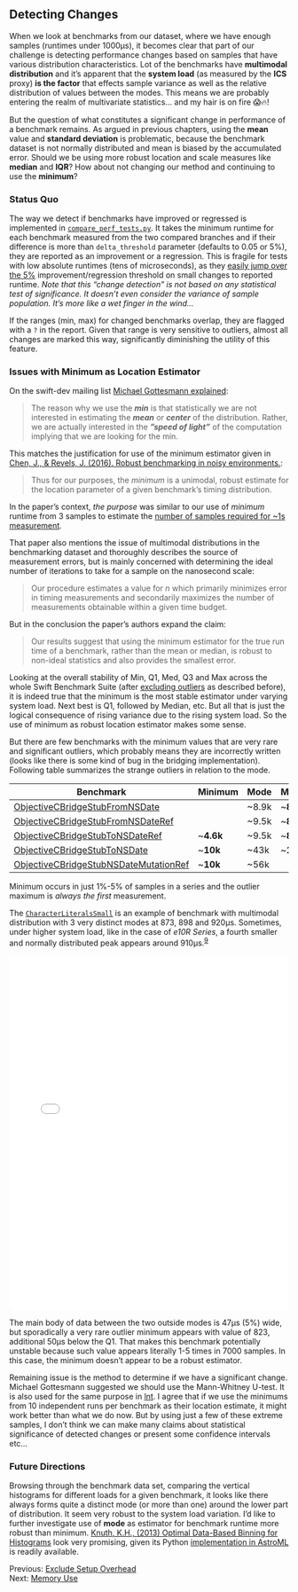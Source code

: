 ## Detecting Changes
When we look at benchmarks from our dataset, where we have enough samples (runtimes under 1000μs), it becomes clear that part of our challenge is detecting performance changes based on samples that have various distribution characteristics. Lot of the benchmarks have **multimodal distribution** and it’s apparent that the **system load** (as measured by the **ICS** proxy) **is the factor** that effects sample variance as well as the relative distribution of values between the modes. This means we are probably entering the realm of multivariate statistics… and my hair is on fire 😱🔥!

But the question of what constitutes a significant change in performance of a benchmark remains. As argued in previous chapters, using the **mean** value and **standard deviation** is problematic, because the benchmark dataset is not normally distributed and mean is biased by the accumulated error. Should we be using more robust location and scale measures like **median** and **IQR**? How about not changing our method and continuing to use the **minimum**?

### Status Quo
The way we detect if benchmarks have improved or regressed is implemented in [`compare_perf_tests.py`](https://github.com/apple/swift/blob/master/benchmark/scripts/compare_perf_tests.py). It takes the minimum runtime for each benchmark measured from the two compared branches and if their difference is more than `delta_threshold` parameter (defaults to 0.05 or 5%), they are reported as an improvement or a regression. This is fragile for tests with low absolute runtimes (tens of microseconds), as they [easily jump over the 5%](https://github.com/apple/swift/pull/9806#issuecomment-303370149) improvement/regression threshold on small changes to reported runtime. *Note that this “change detection” is not based on any statistical test of significance. It doesn’t even consider the variance of sample population. It’s more like a wet finger in the wind…*

If the ranges (min, max) for changed benchmarks overlap, they are flagged with a `?` in the report. Given that range is very sensitive to outliers, almost all changes are marked this way, significantly diminishing the utility of this feature.

### Issues with Minimum as Location Estimator
On the swift-dev mailing list [Michael Gottesmann explained](https://forums.swift.org/t/measuring-mean-performance-was-questions-about-swift-ci/6106/3?u=palimondo):
> The reason why we use the ***min*** is that statistically we are not interested in estimating the ***mean*** or ***center*** of the distribution. Rather, we are actually interested in the ***”speed of light”*** of the computation implying that we are looking for the min.

This matches the justification for use of the minimum estimator given in [Chen, J., & Revels, J. (2016). Robust benchmarking in noisy environments.](https://arxiv.org/pdf/1608.04295.pdf):
> Thus for our purposes, the *minimum* is a unimodal, robust estimate for the location parameter of a given benchmark’s timing distribution.

In the paper’s context, *the purpose* was similar to our use of *minimum* runtime from 3 samples to estimate the [number of samples required for ~1s measurement](index.md#increased-measurement-frequency-and-scaling-with-brackets). 

That paper also mentions the issue of multimodal distributions in the benchmarking dataset and thoroughly describes the source of measurement errors, but is mainly concerned with determining the ideal number of iterations to take for a sample on the nanosecond scale:
> Our procedure estimates a value for *n* which primarily minimizes error in timing measurements and secondarily maximizes the number of measurements obtainable within a given time budget.

But in the conclusion the paper’s authors expand the claim:
> Our results suggest that using the minimum estimator for the true run time of a benchmark, rather than the mean or median, is robust to non-ideal statistics and also provides the smallest error.

Looking at the overall stability of Min, Q1, Med, Q3 and Max across the whole Swift Benchmark Suite (after [excluding outliers](exclude-outliers.md) as described before), it is indeed true that the minimum is the most stable estimator under varying system load. Next best is Q1, followed by Median, etc. But all that is just the logical consequence of rising variance due to the rising system load. So the use of minimum as robust location estimator makes some sense.

But there are few benchmarks with the minimum values that are very rare and significant outliers, which probably means they are incorrectly written (looks like there is some kind of bug in the bridging implementation). Following table summarizes the strange outliers in relation to the mode.

| Benchmark | Minimum | Mode | Maximum |
|--|--|--|--|
| [ObjectiveCBridgeStubFromNSDate](chart.html?b=ObjectiveCBridgeStubFromNSDate&v=a10&ry=3888+92049) | | ~8.9k | ~**85k** |
| [ObjectiveCBridgeStubFromNSDateRef](chart.html?b=ObjectiveCBridgeStubFromNSDateRef&v=a10&ry=4557+92008) | | ~9.5k | ~**85k** |
| [ObjectiveCBridgeStubToNSDateRef](chart.html?b=ObjectiveCBridgeStubToNSDateRef&v=b10R&ry=4556+22481) | ~**4.6k** | ~9.5k | ~**85k** |
| [ObjectiveCBridgeStubToNSDate](chart.html?b=ObjectiveCBridgeStubToNSDate&v=b10R&ry=9893+121418) | ~**10k** | ~43k | ~**120k** |
| [ObjectiveCBridgeStubNSDateMutationRef](chart.html?b=ObjectiveCBridgeStubNSDateMutationRef&v=b10R&ry=9340+106303) | ~**10k** | ~56k | |

Minimum occurs in just 1%-5% of samples in a series and the outlier maximum is *always the first* measurement.

The [`CharacterLiteralsSmall`](https://github.com/apple/swift/blob/master/benchmark/single-source/CharacterLiteralsSmall.swift) is an example of benchmark with multimodal distribution with 3 very distinct modes at 873, 898 and 920μs. Sometimes, under higher system load, like in the case of *e10R Series*, a fourth smaller and normally distributed peak appears around 910μs.<sup>[9](chart.html?b=CharacterLiteralsSmall&v=c10)</sup>

<iframe src="chart.html?b=CharacterLiteralsSmall&v=c10&outliers=clean&hide=zoom+navigation+histogram&ry=819+981" frameborder="0" width="100%" height="640"></iframe>

The main body of data between the two outside modes is 47μs (5%) wide, but sporadically a very rare outlier minimum appears with value of 823, additional 50μs below the Q1. That makes this benchmark potentially unstable because such value appears literally 1-5 times in 7000 samples. In this case, the minimum doesn’t appear to be a robust estimator.

Remaining issue is the method to determine if we have a significant change. Michael Gottesmann suggested we should use the Mann-Whitney U-test. It is also used for the same purpose in [lnt](http://llvm.org/docs/lnt/). I agree that if we use the minimums from 10 independent runs per benchmark as their location estimate, it might work better than what we do now. But by using just a few of these extreme samples, I don’t think we can make many claims about statistical significance of detected changes or present some confidence intervals etc…

### Future Directions
Browsing through the benchmark data set, comparing the vertical histograms for different loads for a given benchmark, it looks like there always forms quite a distinct mode (or more than one) around the lower part of distribution. It seem very robust to the system load variation. I’d like to further investigate use of **mode** as estimator for benchmark runtime more robust than minimum. [Knuth, K.H., (2013) Optimal Data-Based Binning for Histograms](https://arxiv.org/pdf/physics/0605197.pdf) look very promising, given its Python [implementation in AstroML](https://github.com/astroML/astroML/blob/master/astroML/density_estimation/histtools.py) is readily available.

Previous: [Exclude Setup Overhead](exclude-setup-overhead.md)<br/>
Next: [Memory Use](memory-use.md)